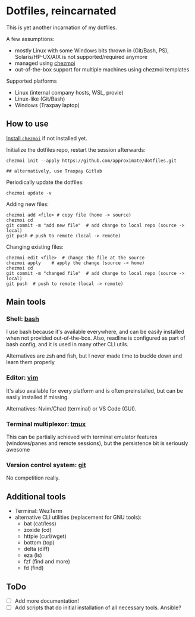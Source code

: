 # Dotfiles, reincarnated

This is yet another incarnation of my dotfiles.

A few assumptions:
- mostly Linux with some Windows bits thrown in (Git/Bash, PS), Solaris/HP-UX/AIX is not supported/required anymore
- managed using [chezmoi](https://www.chezmoi.io/)
- out-of-the-box support for multiple machines using chezmoi templates

Supported platforms
- Linux (internal company hosts, WSL, provie)
- Linux-like (Git/Bash)
- Windows (Traxpay laptop)

## How to use

[Install `chezmoi`](https://www.chezmoi.io/install/) if not installed yet.

Initialize the dotfiles repo, restart the session afterwards:
```shell
chezmoi init --apply https://github.com/approximate/dotfiles.git

## alternatively, use Traxpay Gitlab
```

Periodically update the dotfiles:
```shell
chezmoi update -v
```

Adding new files:
```shell
chezmoi add <file> # copy file (home -> source)
chezmoi cd
git commit -m "add new file"  # add change to local repo (source -> local)
git push # push to remote (local -> remote)
```

Changing existing files:
```shell
chezmoi edit <file>  # change the file at the source
chezmoi apply    # apply the change (source -> home)
chezmoi cd
git commit -m "changed file"  # add change to local repo (source -> local)
git push  # push to remote (local -> remote)
```


## Main tools

### Shell: [bash](doc/bash.md)

I use bash because it's available everywhere, and can be easily installed when not provided out-of-the-box. Also, readline is configured as part of bash config, and it is used in many other CLI utils.

Alternatives are zsh and fish, but I never made time to buckle down and learn them properly

### Editor: [vim](doc/vim.md)

It's also available for every platform and is often preinstalled, but can be easily installed if missing.

Alternatives: Nvim/Chad (terminal) or VS Code (GUI).

### Terminal multiplexor: [tmux](doc/tmux.md)

This can be partially achieved with terminal emulator features (windows/panes and remote sessions), but the persistence bit is seriously awesome

### Version control system: [git](doc/git.md)

No competition really.

## Additional tools

- Terminal: WezTerm
- alternative CLI utilities (replacement for GNU tools):
    - bat (cat/less)
    - zoxide (cd)
    - httpie (curl/wget)
    - bottom (top)
    - delta (diff)
    - eza (ls)
    - fzf (find and more)
    - fd (find)

## ToDo

- [ ] Add more documentation!
- [ ] Add scripts that do initial installation of all necessary tools. Ansible?